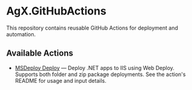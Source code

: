 
# AgX.GitHubActions

This repository contains reusable GitHub Actions for deployment and automation.

## Available Actions

- [MSDeploy Deploy](./src/msdeploy/README.md) — Deploy .NET apps to IIS using Web Deploy. Supports both folder and zip package deployments. See the action's README for usage and input details.
